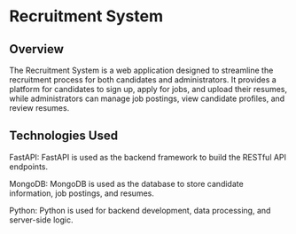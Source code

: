 # Recruitment System
 ## Overview
The Recruitment System is a web application designed to streamline the recruitment process for both candidates and administrators. It provides a platform for candidates to sign up, apply for jobs, and upload their resumes, while administrators can manage job postings, view candidate profiles, and review resumes.

 ## Technologies Used
FastAPI: FastAPI is used as the backend framework to build the RESTful API endpoints.

MongoDB: MongoDB is used as the database to store candidate information, job postings, and resumes.

Python: Python is used for backend development, data processing, and server-side logic.
